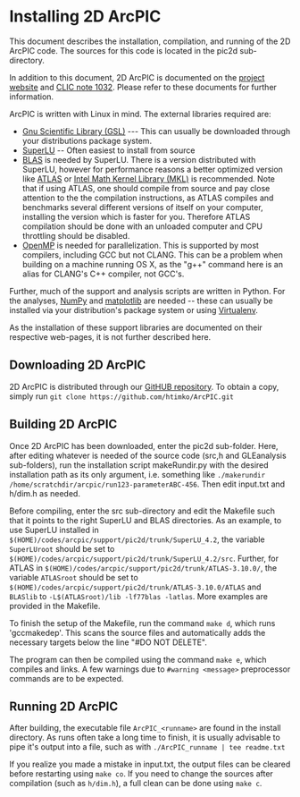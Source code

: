 Installing 2D ArcPIC
====================

This document describes the installation, compilation, and running of the 2D ArcPIC code.
The sources for this code is located in the pic2d sub-directory.

In addition to this document, 2D ArcPIC is documented on the [project website](http://arcpic.web.cern.ch/) and [CLIC note 1032](https://cds.cern.ch/record/1951304). Please refer to these documents for further information.

ArcPIC is written with Linux in mind. The external libraries required are:
* [Gnu Scientific Library (GSL)](http://www.gnu.org/software/gsl/) --- This can usually be downloaded through your distributions package system.
* [SuperLU](http://www.gnu.org/software/gsl/) -- Often easiest to install from source
* [BLAS](http://en.wikipedia.org/wiki/Basic_Linear_Algebra_Subprograms) is needed by SuperLU. There is a version distributed with SuperLU, however for performance reasons a better optimized version like [ATLAS](http://en.wikipedia.org/wiki/Automatically_Tuned_Linear_Algebra_Software) or [Intel Math Kernel Library (MKL)](http://en.wikipedia.org/wiki/Math_Kernel_Library) is recommended. Note that if using ATLAS, one should compile from source and pay close attention to the the compilation instructions, as ATLAS compiles and benchmarks several different versions of itself on your computer, installing the version which is faster for you. Therefore ATLAS compilation should be done with an unloaded computer and CPU throttling should be disabled.
* [OpenMP](http://openmp.org) is needed for parallelization. This is supported by most compilers, including GCC but not CLANG. This can be a problem when building on a machine running OS X, as the "g++" command here is an alias for CLANG's C++ compiler, not GCC's.

Further, much of the support and analysis scripts are written in Python. For the analyses, [NumPy](http://www.numpy.org) and [matplotlib](http://matplotlib) are needed -- these can usually be installed via your distribution's package system or using [Virtualenv](https://virtualenv.pypa.io/en/latest/#).

As the installation of these support libraries are documented on their respective web-pages, it is not further described here.

Downloading 2D ArcPIC
---------------------

2D ArcPIC is distributed through our [GitHUB repository](https://github.com/htimko/ArcPIC). To obtain a copy, simply run `git clone https://github.com/htimko/ArcPIC.git`

Building 2D ArcPIC
------------------

Once 2D ArcPIC has been downloaded, enter the pic2d sub-folder. Here, after editing whatever is needed of the source code (src,h and GLEanalysis sub-folders), run the installation script makeRundir.py with the desired installation path as its only argument, i.e. something like `./makerundir /home/scratchdir/arcpic/run123-parameterABC-456`.
Then edit input.txt and h/dim.h as needed.

Before compiling, enter the src sub-directory and edit the Makefile such that it points to the right SuperLU and BLAS directories. As an example, to use SuperLU installed in `$(HOME)/codes/arcpic/support/pic2d/trunk/SuperLU_4.2`, the variable `SuperLUroot` should be set to `$(HOME)/codes/arcpic/support/pic2d/trunk/SuperLU_4.2/src`. Further, for ATLAS in `$(HOME)/codes/arcpic/support/pic2d/trunk/ATLAS-3.10.0/`, the variable `ATLASroot` should be set to `$(HOME)/codes/arcpic/support/pic2d/trunk/ATLAS-3.10.0/ATLAS` and `BLASlib` to `-L$(ATLASroot)/lib -lf77blas -latlas`. More examples are provided in the Makefile.

To finish the setup of the Makefile, run the command `make d`, which runs 'gccmakedep'. This scans the source files and automatically adds the necessary targets below the line "#DO NOT DELETE".

The program can then be compiled using the command `make e`, which compiles and links. A few warnings due to `#warning <message>` preprocessor commands are to be expected.

Running 2D ArcPIC
-----------------

After building, the executable file `ArcPIC_<runname>` are found in the install directory. As runs often take a long time to finish, it is usually advisable to pipe it's output into a file, such as with `./ArcPIC_runname | tee readme.txt`

If you realize you made a mistake in input.txt, the output files can be cleared before restarting using `make co`.
If you need to change the sources after compilation (such as `h/dim.h`), a full clean can be done using `make c`.
